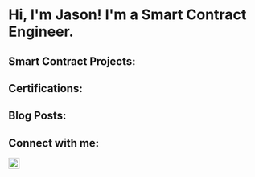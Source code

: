 <h1>Hi, I'm Jason! I'm a Smart Contract Engineer. </h1>

<h2>Smart Contract Projects:</h2>

<h2>Certifications:</h2>

<h2>Blog Posts:</h2>

<h2>Connect with me:</h2>

<a href="https://linkedin.com">
  <img align="left" alt="LinkedIn" width="22px" src="https://cdn.jsdelivr.net/npm/simple-icons@v3/icons/linkedin.svg" />
</a>


<!-- Make sure to add some space after the icons -->
<br />
<br />

<!-- Now add your actual link references below -->
[linkedin]: https://linkedin.com
